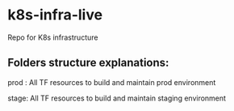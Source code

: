 # k8s-infra-live
Repo for K8s infrastructure

## Folders structure explanations:

prod : All TF resources to build and maintain prod environment

stage: All TF resources to build and maintain staging environment
